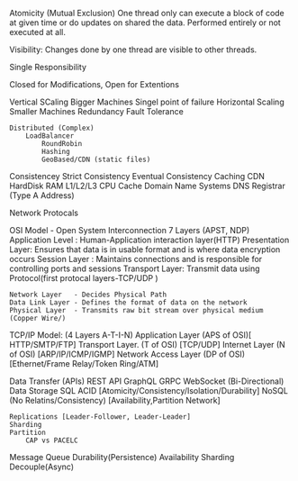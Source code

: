 Atomicity (Mutual Exclusion)
	One thread only can execute a block of code at given time or do updates on shared the data.
	Performed entirely or not executed at all.


Visibility:
	Changes done by one thread are visible to other threads.

Single Responsibility

Closed for Modifications, Open for Extentions

Vertical SCaling   Bigger Machines
	Singel point of failure
Horizontal Scaling Smaller Machines
	Redundancy
	Fault Tolerance

	Distributed (Complex)
		LoadBalancer
			RoundRobin
			Hashing
			GeoBased/CDN (static files)
Consistencey
	Strict Consistency
	Eventual Consistency
Caching
	CDN
	HardDisk
	RAM
	L1/L2/L3 CPU Cache
Domain Name Systems
	DNS Registrar (Type A Address)

Network Protocals

OSI Model - Open System Interconnection
			7 Layers (APST, NDP)
	Application Level : Human-Application interaction layer(HTTP)
	Presentation Layer: Ensures that data is in usable format and is where data encryption occurs
	Session Layer : Maintains connections and is responsible for controlling ports and sessions
	Transport Layer: Transmit data using Protocol(first protocal layers-TCP/UDP ) 

	Network Layer	- Decides Physical Path
	Data Link Layer - Defines the format of data on the network
	Physical Layer	- Transmits raw bit stream over physical medium (Copper Wire/)
TCP/IP Model: (4 Layers A-T-I-N)
	Application Layer (APS of OSI)[ HTTP/SMTP/FTP]
	Transport Layer.   (T of OSI) [TCP/UDP]
	Internet Layer 		(N of OSI) [ARP/IP/ICMP/IGMP]
	Network Access Layer (DP of OSI) [Ethernet/Frame Relay/Token Ring/ATM]

Data Transfer (APIs)
	REST API
	GraphQL
	GRPC
	WebSocket (Bi-Directional)
Data Storage
	SQL
		ACID [Atomicity/Consistency/Isolation/Durability]
	NoSQL (No Relatins/Consistency)
		[Availability,Partition Network]
	
	Replications [Leader-Follower, Leader-Leader]
	Sharding
	Partition
		CAP vs PACELC
Message Queue 
	Durability(Persistence)
	Availability
	Sharding
	Decouple(Async)






